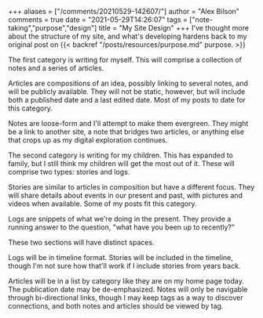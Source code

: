 +++
aliases = ["/comments/20210529-142607/"]
author = "Alex Bilson"
comments = true
date = "2021-05-29T14:26:07"
tags = ["note-taking","purpose","design"]
title = "My Site Design"
+++
I've thought more about the structure of my site, and what's developing hardens back to my original post on {{< backref "/posts/resources/purpose.md" purpose. >}}

The first category is writing for myself. This will comprise a collection of notes and a series of articles.

Articles are compositions of an idea, possibly linking to several notes, and will be publicly available. They will not be static, however, but will include both a published date and a last edited date. Most of my posts to date for this category.

Notes are loose-form and I'll attempt to make them evergreen. They might be a link to another site, a note that bridges two articles, or anything else that crops up as my digital exploration continues.

The second category is writing for my children. This has expanded to family, but I still think my children will get the most out of it. These will comprise two types: stories and logs.

Stories are similar to articles in composition but have a different focus. They will share details about events in our present and past, with pictures and videos when available. Some of my posts fit this category.

Logs are snippets of what we're doing in the present. They provide a running answer to the question, "what have you been up to recently?"

These two sections will have distinct spaces.

Logs will be in timeline format. Stories will be included in the timeline, though I'm not sure how that'll work if I include stories from years back.

Articles will be in a list by category like they are on my home page today. The publication date may be de-emphasized. Notes will only be navigable through bi-directional links, though I may keep tags as a way to discover connections, and both notes and articles should be viewed by tag.

